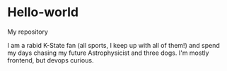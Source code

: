 # Hello-world
My repository

I am a rabid K-State fan (all sports, I keep up with all of them!) and spend my days chasing my future Astrophysicist and three dogs.  I'm mostly frontend, but devops curious.  
